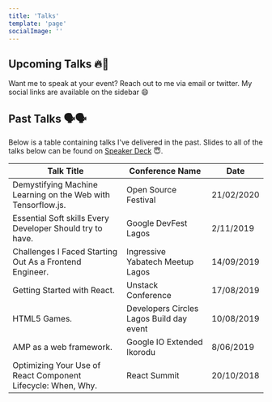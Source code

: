 ```yaml
---
title: 'Talks'
template: 'page'
socialImage: ''
---
```


## Upcoming Talks 🔥🚀

Want me to speak at your event? Reach out to me via email or twitter. My social links are available on the sidebar 😄

## Past Talks 🗣🗣

Below is a table containing talks I've delivered in the past. Slides to all of the talks below can be found on [Speaker Deck](https://speakerdeck.com/hacktivist123) 😇.

| Talk Title                                                  | Conference Name                          | Date       |
| ----------------------------------------------------------- | ---------------------------------------- | ---------- |
| Demystifying Machine Learning on the Web with Tensorflow.js. | Open Source Festival                     | 21/02/2020 |
| Essential Soft skills Every Developer Should try to have.    | Google DevFest Lagos                     | 2/11/2019  |
| Challenges I Faced Starting Out As a Frontend Engineer.      | Ingressive Yabatech Meetup Lagos         | 14/09/2019 |
| Getting Started with React.                                 | Unstack Conference                       | 17/08/2019 |
| HTML5 Games.                                                 | Developers Circles Lagos Build day event | 10/08/2019 |
| AMP as a web framework.                                      | Google IO Extended Ikorodu               | 8/06/2019  |
| Optimizing Your Use of React Component Lifecycle: When, Why. | React Summit                             | 20/10/2018 |
